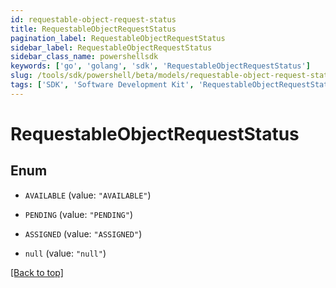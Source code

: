 ```yaml
---
id: requestable-object-request-status
title: RequestableObjectRequestStatus
pagination_label: RequestableObjectRequestStatus
sidebar_label: RequestableObjectRequestStatus
sidebar_class_name: powershellsdk
keywords: ['go', 'golang', 'sdk', 'RequestableObjectRequestStatus'] 
slug: /tools/sdk/powershell/beta/models/requestable-object-request-status
tags: ['SDK', 'Software Development Kit', 'RequestableObjectRequestStatus']
---
```



# RequestableObjectRequestStatus

## Enum


* `AVAILABLE` (value: `"AVAILABLE"`)

* `PENDING` (value: `"PENDING"`)

* `ASSIGNED` (value: `"ASSIGNED"`)

* `null` (value: `"null"`)


[[Back to top]](#) 

